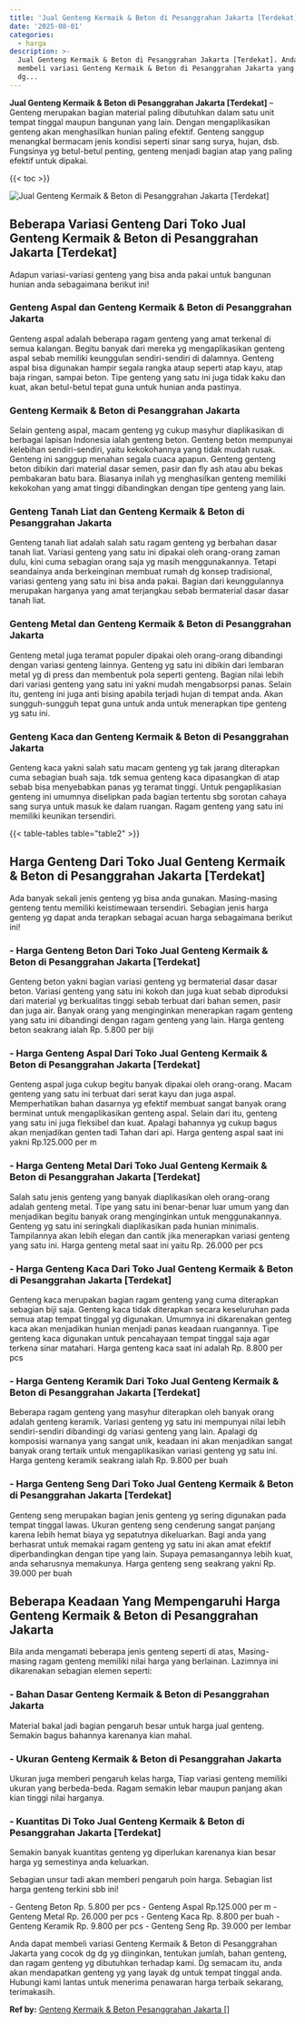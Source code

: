 ```yaml
---
title: 'Jual Genteng Kermaik & Beton di Pesanggrahan Jakarta [Terdekat]'
date: '2025-08-01'
categories:
  - harga
description: >-
  Jual Genteng Kermaik & Beton di Pesanggrahan Jakarta [Terdekat]. Anda dapat
  membeli variasi Genteng Kermaik & Beton di Pesanggrahan Jakarta yang cocok dg
  dg...
---
```


**Jual Genteng Kermaik & Beton di Pesanggrahan Jakarta \[Terdekat\]** – Genteng merupakan bagian material paling dibutuhkan dalam satu unit tempat tinggal maupun bangunan yang lain. Dengan mengaplikasikan genteng akan menghasilkan hunian paling efektif. Genteng sanggup menangkal bermacam jenis kondisi seperti sinar sang surya, hujan, dsb. Fungsinya yg betul-betul penting, genteng menjadi bagian atap yang paling efektif untuk dipakai.

{{< toc >}}

![Jual Genteng Kermaik & Beton di Pesanggrahan Jakarta [Terdekat]](/images/genteng-minimalis-murah18.png)

## Beberapa Variasi Genteng Dari Toko Jual Genteng Kermaik & Beton di Pesanggrahan Jakarta \[Terdekat\]

Adapun variasi-variasi genteng yang bisa anda pakai untuk bangunan hunian anda sebagaimana berikut ini!

### Genteng Aspal dan Genteng Kermaik & Beton di Pesanggrahan Jakarta

Genteng aspal adalah beberapa ragam genteng yang amat terkenal di semua kalangan. Begitu banyak dari mereka yg mengaplikasikan genteng aspal sebab memiliki keunggulan sendiri-sendiri di dalamnya. Genteng aspal bisa digunakan hampir segala rangka ataup seperti atap kayu, atap baja ringan, sampai beton. Tipe genteng yang satu ini juga tidak kaku dan kuat, akan betul-betul tepat guna untuk hunian anda pastinya.

### Genteng Kermaik & Beton di Pesanggrahan Jakarta

Selain genteng aspal, macam genteng yg cukup masyhur diaplikasikan di berbagai lapisan Indonesia ialah genteng beton. Genteng beton mempunyai kelebihan sendiri-sendiri, yaitu kekokohannya yang tidak mudah rusak. Genteng ini sanggup menahan segala cuaca apapun. Genteng genteng beton dibikin dari material dasar semen, pasir dan fly ash atau abu bekas pembakaran batu bara. Biasanya inilah yg menghasilkan genteng memiliki kekokohan yang amat tinggi dibandingkan dengan tipe genteng yang lain.

### Genteng Tanah Liat dan Genteng Kermaik & Beton di Pesanggrahan Jakarta

Genteng tanah liat adalah salah satu ragam genteng yg berbahan dasar tanah liat. Variasi genteng yang satu ini dipakai oleh orang-orang zaman dulu, kini cuma sebagian orang saja yg masih menggunakannya. Tetapi seandainya anda berkeinginan membuat rumah dg konsep tradisional, variasi genteng yang satu ini bisa anda pakai. Bagian dari keunggulannya merupakan harganya yang amat terjangkau sebab bermaterial dasar dasar tanah liat.

### Genteng Metal dan Genteng Kermaik & Beton di Pesanggrahan Jakarta

Genteng metal juga teramat populer dipakai oleh orang-orang dibandingi dengan variasi genteng lainnya. Genteng yg satu ini dibikin dari lembaran metal yg di press dan membentuk pola seperti genteng. Bagian nilai lebih dari variasi genteng yang satu ini yakni mudah mengabsorpsi panas. Selain itu, genteng ini juga anti bising apabila terjadi hujan di tempat anda. Akan sungguh-sungguh tepat guna untuk anda untuk menerapkan tipe genteng yg satu ini.

### Genteng Kaca dan Genteng Kermaik & Beton di Pesanggrahan Jakarta

Genteng kaca yakni salah satu macam genteng yg tak jarang diterapkan cuma sebagian buah saja. tdk semua genteng kaca dipasangkan di atap sebab bisa menyebabkan panas yg teramat tinggi. Untuk pengaplikasian genteng ini umumnya diselipkan pada bagian tertentu sbg sorotan cahaya sang surya untuk masuk ke dalam ruangan. Ragam genteng yang satu ini memiliki keunikan tersendiri.

{{< table-tables table="table2" >}}

## Harga Genteng Dari Toko Jual Genteng Kermaik & Beton di Pesanggrahan Jakarta \[Terdekat\]

Ada banyak sekali jenis genteng yg bisa anda gunakan. Masing-masing genteng tentu memiliki keistimewaan tersendiri. Sebagian jenis harga genteng yg dapat anda terapkan sebagai acuan harga sebagaimana berikut ini!

### \- Harga Genteng Beton Dari Toko Jual Genteng Kermaik & Beton di Pesanggrahan Jakarta \[Terdekat\]

Genteng beton yakni bagian variasi genteng yg bermaterial dasar dasar beton. Variasi genteng yang satu ini kokoh dan juga kuat sebab diproduksi dari material yg berkualitas tinggi sebab terbuat dari bahan semen, pasir dan juga air. Banyak orang yang menginginkan menerapkan ragam genteng yang satu ini dibandingi dengan ragam genteng yang lain. Harga genteng beton seakrang ialah Rp. 5.800 per biji

### \- Harga Genteng Aspal Dari Toko Jual Genteng Kermaik & Beton di Pesanggrahan Jakarta \[Terdekat\]

Genteng aspal juga cukup begitu banyak dipakai oleh orang-orang. Macam genteng yang satu ini terbuat dari serat kayu dan juga aspal. Memperhatikan bahan dasarnya yg efektif membuat sangat banyak orang berminat untuk mengaplikasikan genteng aspal. Selain dari itu, genteng yang satu ini juga fleksibel dan kuat. Apalagi bahannya yg cukup bagus akan menjadikan genten tadi Tahan dari api. Harga genteng aspal saat ini yakni Rp.125.000 per m

### \- Harga Genteng Metal Dari Toko Jual Genteng Kermaik & Beton di Pesanggrahan Jakarta \[Terdekat\]

Salah satu jenis genteng yang banyak diaplikasikan oleh orang-orang adalah genteng metal. Tipe yang satu ini benar-benar luar umum yang dan menjadikan begitu banyak orang menginginkan untuk menggunakannya. Genteng yg satu ini seringkali diaplikasikan pada hunian minimalis. Tampilannya akan lebih elegan dan cantik jika menerapkan variasi genteng yang satu ini. Harga genteng metal saat ini yaitu Rp. 26.000 per pcs

### \- Harga Genteng Kaca Dari Toko Jual Genteng Kermaik & Beton di Pesanggrahan Jakarta \[Terdekat\]

Genteng kaca merupakan bagian ragam genteng yang cuma diterapkan sebagian biji saja. Genteng kaca tidak diterapkan secara keseluruhan pada semua atap tempat tinggal yg digunakan. Umumnya ini dikarenakan genteg kaca akan menjadikan hunian menjadi panas keadaan ruangannya. Tipe genteng kaca digunakan untuk pencahayaan tempat tinggal saja agar terkena sinar matahari. Harga genteng kaca saat ini adalah Rp. 8.800 per pcs

### \- Harga Genteng Keramik Dari Toko Jual Genteng Kermaik & Beton di Pesanggrahan Jakarta \[Terdekat\]

Beberapa ragam genteng yang masyhur diterapkan oleh banyak orang adalah genteng keramik. Variasi genteng yg satu ini mempunyai nilai lebih sendiri-sendiri dibandingi dg variasi genteng yang lain. Apalagi dg komposisi warnanya yang sangat unik, keadaan ini akan menjadikan sangat banyak orang tertaik untuk mengaplikasikan variasi genteng yg satu ini. Harga genteng keramik seakrang ialah Rp. 9.800 per buah

### \- Harga Genteng Seng Dari Toko Jual Genteng Kermaik & Beton di Pesanggrahan Jakarta \[Terdekat\]

Genteng seng merupakan bagian jenis genteng yg sering digunakan pada tempat tinggal lawas. Ukuran genteng seng cenderung sangat panjang karena lebih hemat biaya yg sepatutnya dikeluarkan. Bagi anda yang berhasrat untuk memakai ragam genteng yg satu ini akan amat efektif diperbandingkan dengan tipe yang lain. Supaya pemasangannya lebih kuat, anda seharusnya memakunya. Harga genteng seng seakrang yakni Rp. 39.000 per buah

## Beberapa Keadaan Yang Mempengaruhi Harga Genteng Kermaik & Beton di Pesanggrahan Jakarta

Bila anda mengamati beberapa jenis genteng seperti di atas, Masing-masing ragam genteng memiliki nilai harga yang berlainan. Lazimnya ini dikarenakan sebagian elemen seperti:

### \- Bahan Dasar Genteng Kermaik & Beton di Pesanggrahan Jakarta

Material bakal jadi bagian pengaruh besar untuk harga jual genteng. Semakin bagus bahannya karenanya kian mahal.

### \- Ukuran Genteng Kermaik & Beton di Pesanggrahan Jakarta

Ukuran juga memberi pengaruh kelas harga, Tiap variasi genteng memiliki ukuran yang berbeda-beda. Ragam semakin lebar maupun panjang akan kian tinggi nilai harganya.

### \- Kuantitas Di Toko Jual Genteng Kermaik & Beton di Pesanggrahan Jakarta \[Terdekat\]

Semakin banyak kuantitas genteng yg diperlukan karenanya kian besar harga yg semestinya anda keluarkan.

Sebagian unsur tadi akan memberi pengaruh poin harga. Sebagian list harga genteng terkini sbb ini!

\- Genteng Beton Rp. 5.800 per pcs - Genteng Aspal Rp.125.000 per m - Genteng Metal Rp. 26.000 per pcs - Genteng Kaca Rp. 8.800 per buah - Genteng Keramik Rp. 9.800 per pcs - Genteng Seng Rp. 39.000 per lembar

Anda dapat membeli variasi Genteng Kermaik & Beton di Pesanggrahan Jakarta yang cocok dg dg yg diinginkan, tentukan jumlah, bahan genteng, dan ragam genteng yg dibutuhkan terhadap kami. Dg semacam itu, anda akan mendapatkan genteng yg yang layak dg untuk tempat tinggal anda. Hubungi kami lantas untuk menerima penawaran harga terbaik sekarang, terimakasih.

**Ref by:**  [Genteng Kermaik & Beton  Pesanggrahan Jakarta []](https://id.wikipedia.org/wiki/Genteng)
